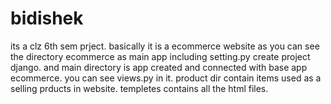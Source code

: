 # bidishek
its a clz 6th sem prject.
basically it is a ecommerce website as you can see the directory ecommerce as main app including setting.py create project django.
and main directory is app created and connected with base app ecommerce. you  can see views.py in it.
product dir contain items used as a selling prducts in website.
templetes contains all the html files. 

